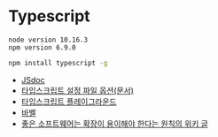 # Typescript

```
node version 10.16.3
npm version 6.9.0
```
```bash
npm install typescript -g
```

* [JSdoc](https://devdocs.io/jsdoc/)
* [타입스크립트 설정 파일 옵션(문서)](https://www.typescriptlang.org/docs/handbook/compiler-options.html)
* [타입스크립트 플레이그라운드](https://www.typescriptlang.org/play)
* [바벨](https://babeljs.io/)
* [좋은 소프트웨어는 확장이 용이해야 한다는 원칙의 위키 글](https://en.wikipedia.org/wiki/Open%E2%80%93closed_principle)

